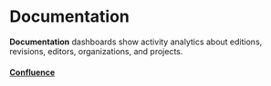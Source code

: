 # Documentation

**Documentation** dashboards show activity analytics about editions, revisions, editors, organizations, and projects.

#### [Confluence](confluence.md)
